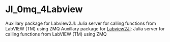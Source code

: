 # Jl_0mq_4Labview
Auxillary package for Labview2Jl: Julia server for calling functions from LabVIEW (TM) using ZMQ
Auxillary package for [Labview2Jl](https://github.com/Eben60/Labview2Jl.jl): Julia server for calling functions from LabVIEW (TM) using ZMQ
